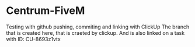 # Centrum-FiveM
Testing with github pushing, commiting and linking with ClickUp
The branch that is created here, that is craeted by clickup. And is also linked on a task with ID: CU-8693z1vtx
